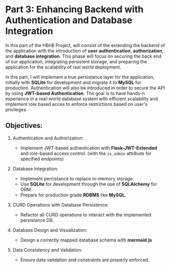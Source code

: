 # Part 3: Enhancing Backend with Authentication and Database Integration
In this part of the HBnB Project, will consist of the extending the backend of the application with the introduction of **user authentication**, **authorization**, and **database integration**. This phase will focus on securing the back end of our application, integrating persistent storage, and preparing the application for the scalability of real world deployment.

In this part, I will implement a true persistance layer for the application, initially with **SQLite** for development and migrate it to **MySQL** for production.  Authentication will also be introduced in order to secure the API by using **JWT-based Authentication**. The goal is to have hands-n experience in a real-world database system with efficient scalability and implement role based acces to enforce restrictions based on user's privileges.

## Objectives:
1. Authentication and Authorization:
    * Implement JWT-based authentication with **Flask-JWT-Extended** and role-based access control. (with the `is_admin` attribute for specified endpoints)

2. Database Integration:
    * Implement percistance to replace in-memory storage.
    * Use **SQLite** for development through the use of **SQLAlchemy** for ORM.
    * Prepare for production grade **RDBMS** like **MySQL**.

3. CURD Operations with Database Persistence:
    * Refactor all CURD operations to interact with the implemented persistance DB.

4. Database Design and Visualization:
    * Design a correctly mapped database schema with **mermaid.js**

5. Data Consistency and Validation:
    * Ensure data validation and constraints are properly enforced.
